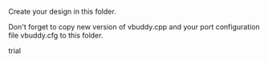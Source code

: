 Create your design in this folder.

Don't forget to copy new version of vbuddy.cpp and your port configuration file vbuddy.cfg to this folder.

trial
